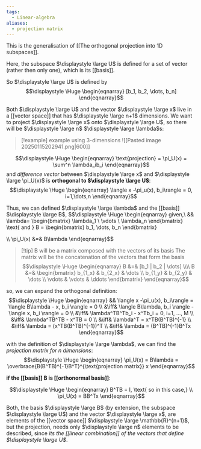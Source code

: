 ```yaml
---
tags:
  - Linear-algebra
aliases:
  - projection matrix
---
```

This is the generalisation of [[The orthogonal projection into 1D subspaces]].

Here, the subspace $\displaystyle \large U$ is defined for a set of vector (rather then only one), which is its [[basis]].

So $\displaystyle \large U$ is defined by
$$\displaystyle \Huge \begin{eqnarray} 
[b_1, b_2, \dots, b_n]
\end{eqnarray}$$

Both $\displaystyle \large U$ and the vector $\displaystyle \large x$ live in a [[vector space]] that has $\displaystyle \large n+1$ dimensions. We want to project $\displaystyle \large x$ onto $\displaystyle \large U$, so there will be $\displaystyle \large n$ $\displaystyle \large \lambda$s:

>[!example] example using 3-dimensions
>![[Pasted image 20250115202941.png|600]]

$$\displaystyle \Huge \begin{eqnarray} 
\text{projection} = \pi_U(x) = \sum^n \lambda_ib_i
\end{eqnarray}$$
and *difference vector* between $\displaystyle \large x$ and $\displaystyle \large \pi_U(x)$ is **orthogonal to $\displaystyle \large U$**:
$$\displaystyle \Huge \begin{eqnarray} 
\langle x -\pi_u(x), b_i\rangle = 0, i=1,\dots,n
\end{eqnarray}$$

Thus, we can defined $\displaystyle \large \lambda$ and the [[basis]] $\displaystyle \large B$,
$$\displaystyle \Huge \begin{eqnarray} 
given,\ && \lambda=
\begin{bmatrix}  \lambda_1 \\ \vdots \\ \lambda_n \end{bmatrix}
\text{ and }
B = \begin{bmatrix}  b_1, \dots, b_n \end{bmatrix}

\\\\
\pi_U(x) &=& B\lambda
\end{eqnarray}$$

>[!tip] B will be a matrix composed with the vectors of its basis
The matrix will be the concatenation of the vectors that form the basis
>$$\displaystyle \Huge \begin{eqnarray} 
>B &=& [b_1 | b_2 | \dots]
>\\\\
>B &=& 
>\begin{bmatrix}  
>b_{1_x} & b_{2_x} & \dots \\ 
>b_{1_y} & b_{2_y} & \dots \\ 
>\vdots & \vdots & \ddots
>\end{bmatrix}
>\end{eqnarray}$$

so, we can expand the orthogonal definition:
$$\displaystyle \Huge \begin{eqnarray} 
&& \langle x -\pi_u(x), b_i\rangle = \langle B\lambda - x, b_i \rangle = 0
\\ &\iff& 
\langle B\lambda, b_i \rangle  - \langle x, b_i \rangle = 0
\\ &\iff& 
\lambda^TB^Tb_i - x^Tb_i = 0, i=1, ..., M
\\ &\iff& 
\lambda^TB^TB - x^TB = 0
\\ &\iff& 
\lambda^T = x^TB(B^TB)^{-1}
\\ &\iff& 
\lambda = (x^TB(B^TB)^{-1})^T
\\ &\iff& 
\lambda = (B^TB)^{-1}B^Tx
\end{eqnarray}$$

with the definition of $\displaystyle \large \lambda$, we can find the *projection matrix for n dimensions*:
$$\displaystyle \Huge \begin{eqnarray} 
\pi_U(x) = B\lambda = 
\overbrace{B(B^TB)^{-1}B^T}^{\text{projection matrix}} x
\end{eqnarray}$$

**if the [[basis]] B is [[orthonormal basis]]**:

$$\displaystyle \Huge \begin{eqnarray} 
B^TB = I, \text{ so in this case,}
\\
\pi_U(x) = BB^Tx
\end{eqnarray}$$

Both, the basis $\displaystyle \large B$ (by extension, the subspace $\displaystyle \large U$) and the vector $\displaystyle \large x$, are elements of the [[vector space]] $\displaystyle \large \mathbb{R}^{n+1}$, but the projection, needs only $\displaystyle \large n$ elements to be described, since *its the [[linear combination]] of the vectors that define $\displaystyle \large U$*.


